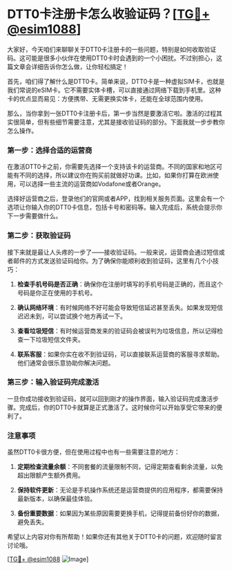 # DTT0卡注册卡怎么收验证码？[[TG💪+ @esim1088](https://t.me/s/esim1088)]

大家好，今天咱们来聊聊关于DTT0卡注册卡的一些问题，特别是如何收取验证码。这可能是很多小伙伴在使用DTT0卡时会遇到的一个小困扰。不过别担心，这篇文章会详细告诉你怎么做，让你轻松搞定！

首先，咱们得了解什么是DTT0卡。简单来说，DTT0卡是一种虚拟SIM卡，也就是我们常说的eSIM卡。它不需要实体卡槽，可以直接通过网络下载到手机里。这种卡的优点显而易见：方便携带、无需更换实体卡，还能在全球范围内使用。

那么，当你拿到一张DTT0卡注册卡后，第一步当然是要激活它啦。激活的过程其实很简单，但有些细节需要注意，尤其是接收验证码的部分。下面我就一步步教你怎么操作。

### **第一步：选择合适的运营商**
在激活DTT0卡之前，你需要先选择一个支持该卡的运营商。不同的国家和地区可能有不同的选择，所以建议你在购买前就做好功课。比如，如果你打算在欧洲使用，可以选择一些主流的运营商如Vodafone或者Orange。

选择好运营商之后，登录他们的官网或者APP，找到相关服务页面。这里会有一个选项让你输入你的DTT0卡信息，包括卡号和密码等。输入完成后，系统会提示你下一步需要做什么。

### **第二步：获取验证码**
接下来就是最让人头疼的一步了——接收验证码。一般来说，运营商会通过短信或者邮件的方式发送验证码给你。为了确保你能顺利收到验证码，这里有几个小技巧：

1. **检查手机号码是否正确**：确保你在注册时填写的手机号码是正确的，而且这个号码是你正在使用的手机号。
   
2. **确认网络环境**：有时候网络不好可能会导致短信延迟甚至丢失。如果发现短信迟迟未到，可以尝试换个地方再试一下。

3. **查看垃圾短信**：有时候运营商发来的验证码会被误判为垃圾信息，所以记得检查一下垃圾短信文件夹。

4. **联系客服**：如果你实在收不到验证码，可以直接联系运营商的客服寻求帮助。他们通常会很乐意协助你解决问题。

### **第三步：输入验证码完成激活**
一旦你成功接收到验证码，就可以回到刚才的操作界面，输入验证码完成激活步骤。完成后，你的DTT0卡就算是正式激活了。这时候你可以开始享受它带来的便利了。

### **注意事项**
虽然DTT0卡很方便，但在使用过程中也有一些需要注意的地方：

1. **定期检查流量余额**：不同套餐的流量限制不同，记得定期查看剩余流量，以免超出限额产生额外费用。
   
2. **保持软件更新**：无论是手机操作系统还是运营商提供的应用程序，都需要保持最新版本，以确保最佳体验。

3. **备份重要数据**：如果因为某些原因需要更换手机，记得提前备份好你的数据，避免丢失。

希望以上内容对你有所帮助！如果你还有其他关于DTT0卡的问题，欢迎随时留言讨论哦。

[[TG💪+ @esim1088](https://t.me/s/esim1088) ![Image](https://i.postimg.cc/4NQfJmqS/Snipaste-2025-05-13-00-14-12.png)]